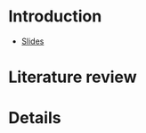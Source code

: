 # Introduction

* [Slides](https://docs.google.com/presentation/d/1RFCIBuqhyhXODsV4_poTvEQuLkLIsDvbyB7RrQ_2lRc/edit?usp=sharing)

# Literature review

# Details
